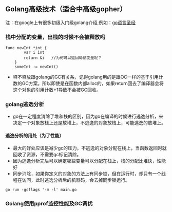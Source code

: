 ## Golang高级技术（适合中高级gopher）
注：在google上有很多初级入门级golang介绍,例如：[go语言圣经](https://wizardforcel.gitbooks.io/gopl-zh/index.html)

### 栈中分配的变量，出栈的时候不会被释放吗

```
func newInt *int {
        var i int
        return &i   //为何可以返回局部变量呢？
    }
    someInt := newInt()
```
- 释不释放跟golang的GC有关系，记得golang用的是跟OC一样的基于引用计数的GC方案。所以即使是在函数内部alloc的，如果return回去了编译器会将这个对象的引用计数+1导致不会被GC回收。

### golang逃逸分析
- go在一定程度消除了堆和栈的区别，因为go在编译的时候进行逃逸分析，来决定一个对象放栈上还是放堆上，不逃逸的对象放栈上，可能逃逸的放堆上。

#### 逃逸分析的用处（为了性能）
- 最大的好处应该是减少gc的压力，不逃逸的对象分配在栈上，当函数返回时就回收了资源，不需要gc标记清除。
- 因为逃逸分析完后可以确定哪些变量可以分配在栈上，栈的分配比堆快，性能好
- 同步消除，如果你定义的对象的方法上有同步锁，但在运行时，却只有一个线程在访问，此时逃逸分析后的机器码，会去掉同步锁运行。

```
go run -gcflags '-m -l' main.go
```

### Golang使用pprof监控性能及GC调优
